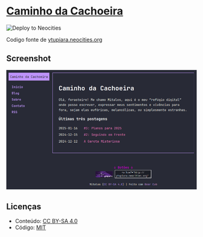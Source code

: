 # [Caminho da Cachoeira](https://ytupiara.neocities.org)

![Deploy to Neocities](https://github.com/mttiol/ytupiara.neocities.org/actions/workflows/main.yml/badge.svg)

Codigo fonte de [ytupiara.neocities.org](https://ytupiara.neocities.org)

## Screenshot

![Caminho da Cachoeira](/screenshot.png)

## Licenças

- Conteúdo: [CC BY-SA 4.0](https://creativecommons.org/licenses/by-sa/4.0/deed.pt-br) 
- Código: [MIT](https://opensource.org/license/mit)